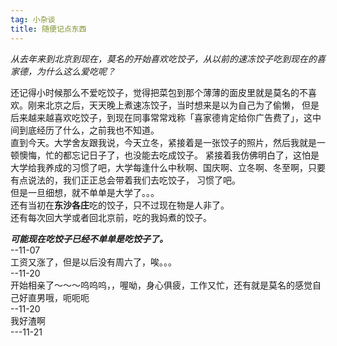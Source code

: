 ```yaml
---
tag: 小杂谈
title: 随便记点东西
---
```


*从去年来到北京到现在，莫名的开始喜欢吃饺子，从以前的速冻饺子吃到现在的喜家德，为什么这么爱吃呢？*

还记得小时候那么不爱吃饺子，觉得把菜包到那个薄薄的面皮里就是莫名的不喜欢。刚来北京之后，天天晚上煮速冻饺子，当时想来是以为自己为了偷懒，
但是后来越来越喜欢吃饺子，到现在同事常常戏称「喜家德肯定给你广告费了」，这中间到底经历了什么，之前我也不知道。  
直到今天。大学舍友跟我说，今天立冬，紧接着是一张饺子的照片，然后我就是一顿懊悔，忙的都忘记日子了，也没能去吃成饺子。
紧接着我仿佛明白了，这怕是大学给我养成的习惯了吧，大学每逢什么中秋啊、国庆啊、立冬啊、冬至啊，只要有点说法的，我们正正总会带着我们去吃饺子，
习惯了吧。  
但是一旦细想，就不单单是大学了。。。   
还有当初在**东沙各庄**吃的饺子，只不过现在物是人非了。  
还有每次回大学或者回北京前，吃的我妈煮的饺子。  

***可能现在吃饺子已经不单单是吃饺子了。***    
                        --11-07   
工资又涨了，但是以后没有周六了，唉。。。    
                        --11-20   
开始相亲了～～～呜呜呜，，喔呦，身心俱疲，工作又忙，还有就是莫名的感觉自己好直男哦，呃呃呃   
                        --11-20  
我好渣啊  
---11-21
